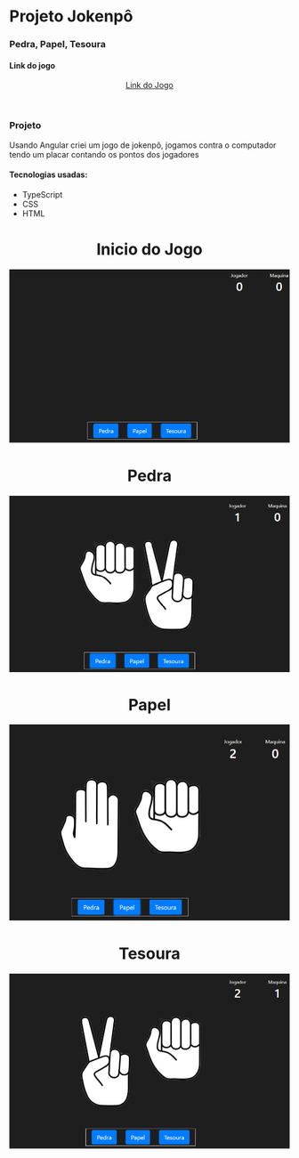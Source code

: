 # Projeto Jokenpô
 ### Pedra, Papel, Tesoura
 
 #### Link do jogo
 <p align="center"><a href="http://jokenpo.s3-website-sa-east-1.amazonaws.com/">Link do Jogo</a></p><br>
 
 ### Projeto
 Usando Angular criei um jogo de jokenpô, jogamos contra o computador tendo um placar contando os pontos dos jogadores
 
 
 #### Tecnologias usadas:
   - TypeScript
   - CSS
   - HTML
 
 

<div align="center">

<h1 align="center">Inicio do Jogo</h1>

![imagem-inicial](./jokempo/src/assets/Imagens-Projeto-Jokenpo/Primeira-Imagem-Sem-Pontos.png)

</div>

<div align="center">

<h1 align="center">Pedra</h1>

![imagem-pedra](./jokempo/src/assets/Imagens-Projeto-Jokenpo/Imagem-Pedra-Ponto-Jogador.png)

</div>

<div align="center">

<h1 align="center">Papel</h1>

![imagem-papel](./jokempo/src/assets/Imagens-Projeto-Jokenpo/Imagem-Papel-Ponto-Jogador.png)

</div>

<div align="center">

<h1 align="center">Tesoura</h1>

![imagem-tesoura](./jokempo/src/assets/Imagens-Projeto-Jokenpo/Imagem-Tesoura-Ponto-Jogador.png)

</div>




